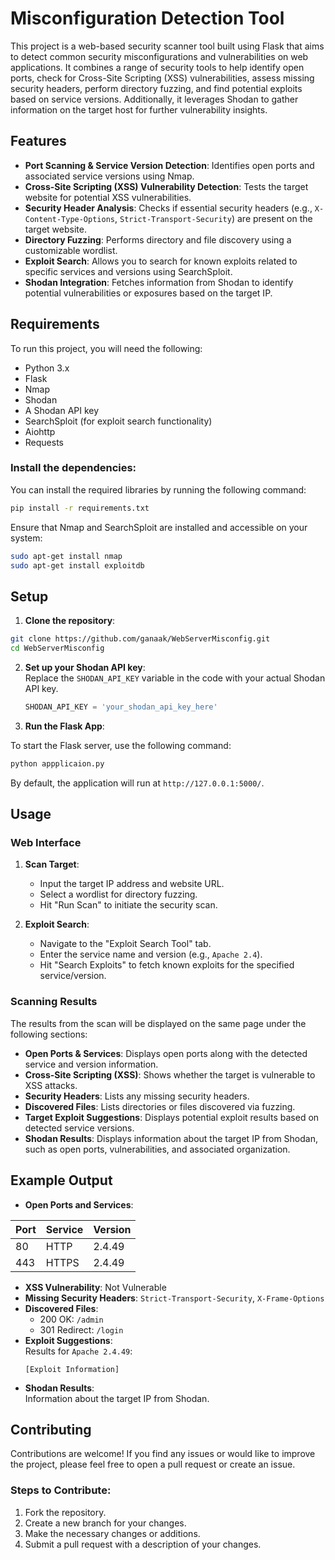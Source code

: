 # Misconfiguration Detection Tool

This project is a web-based security scanner tool built using Flask that aims to detect common security misconfigurations and vulnerabilities on web applications. It combines a range of security tools to help identify open ports, check for Cross-Site Scripting (XSS) vulnerabilities, assess missing security headers, perform directory fuzzing, and find potential exploits based on service versions. Additionally, it leverages Shodan to gather information on the target host for further vulnerability insights.

## Features

- **Port Scanning & Service Version Detection**: Identifies open ports and associated service versions using Nmap.
- **Cross-Site Scripting (XSS) Vulnerability Detection**: Tests the target website for potential XSS vulnerabilities.
- **Security Header Analysis**: Checks if essential security headers (e.g., `X-Content-Type-Options`, `Strict-Transport-Security`) are present on the target website.
- **Directory Fuzzing**: Performs directory and file discovery using a customizable wordlist.
- **Exploit Search**: Allows you to search for known exploits related to specific services and versions using SearchSploit.
- **Shodan Integration**: Fetches information from Shodan to identify potential vulnerabilities or exposures based on the target IP.
  
## Requirements

To run this project, you will need the following:

- Python 3.x
- Flask
- Nmap
- Shodan
- A Shodan API key
- SearchSploit (for exploit search functionality)
- Aiohttp
- Requests

### Install the dependencies:

You can install the required libraries by running the following command:

```bash
pip install -r requirements.txt
```

Ensure that Nmap and SearchSploit are installed and accessible on your system:

```bash
sudo apt-get install nmap
sudo apt-get install exploitdb
```

## Setup

1. **Clone the repository**:

```bash
git clone https://github.com/ganaak/WebServerMisconfig.git
cd WebServerMisconfig
```

2. **Set up your Shodan API key**:  
   Replace the `SHODAN_API_KEY` variable in the code with your actual Shodan API key.

   ```python
   SHODAN_API_KEY = 'your_shodan_api_key_here'
   ```

3. **Run the Flask App**:

To start the Flask server, use the following command:

```bash
python appplicaion.py
```

By default, the application will run at `http://127.0.0.1:5000/`.

## Usage

### Web Interface

1. **Scan Target**:  
   - Input the target IP address and website URL.
   - Select a wordlist for directory fuzzing.
   - Hit "Run Scan" to initiate the security scan.

2. **Exploit Search**:  
   - Navigate to the "Exploit Search Tool" tab.
   - Enter the service name and version (e.g., `Apache 2.4`).
   - Hit "Search Exploits" to fetch known exploits for the specified service/version.

### Scanning Results

The results from the scan will be displayed on the same page under the following sections:

- **Open Ports & Services**: Displays open ports along with the detected service and version information.
- **Cross-Site Scripting (XSS)**: Shows whether the target is vulnerable to XSS attacks.
- **Security Headers**: Lists any missing security headers.
- **Discovered Files**: Lists directories or files discovered via fuzzing.
- **Target Exploit Suggestions**: Displays potential exploit results based on detected service versions.
- **Shodan Results**: Displays information about the target IP from Shodan, such as open ports, vulnerabilities, and associated organization.

## Example Output

- **Open Ports and Services**:

| Port | Service        | Version       |
|------|----------------|---------------|
| 80   | HTTP           | 2.4.49        |
| 443  | HTTPS          | 2.4.49        |

- **XSS Vulnerability**: Not Vulnerable
- **Missing Security Headers**: `Strict-Transport-Security`, `X-Frame-Options`
- **Discovered Files**:
  - 200 OK: `/admin`
  - 301 Redirect: `/login`
- **Exploit Suggestions**:  
  Results for `Apache 2.4.49`:
  ```
  [Exploit Information]
  ```
- **Shodan Results**:  
  Information about the target IP from Shodan.

## Contributing

Contributions are welcome! If you find any issues or would like to improve the project, please feel free to open a pull request or create an issue.

### Steps to Contribute:
1. Fork the repository.
2. Create a new branch for your changes.
3. Make the necessary changes or additions.
4. Submit a pull request with a description of your changes.

